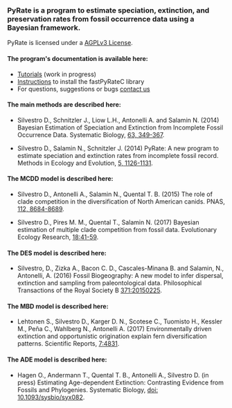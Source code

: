 ### PyRate is a program to estimate speciation, extinction, and preservation rates from fossil occurrence data using a Bayesian framework. 


PyRate is licensed under a [AGPLv3 License](https://tldrlegal.com/license/gnu-affero-general-public-license-v3-(agpl-3.0)#summary).

#### The program's documentation is available here: 
* [Tutorials](https://github.com/dsilvestro/PyRate/tree/master/tutorials) (work in progress)
* [Instructions](https://github.com/dsilvestro/PyRate/blob/master/pyrate_lib/fastPyRateC/README.md) to install the fastPyRateC library 
* For questions, suggestions or bugs [contact us](mailto:pyrate.help@gmail.com)


#### The main methods are described here:

* Silvestro D., Schnitzler J., Liow L.H., Antonelli A. and Salamin N. (2014) Bayesian Estimation of Speciation and Extinction from Incomplete Fossil Occurrence Data. Systematic Biology, [63, 349-367](https://academic.oup.com/sysbio/article/63/3/349/1650079).

* Silvestro D., Salamin N., Schnitzler J. (2014) PyRate: A new program to estimate speciation and extinction rates from incomplete fossil record. Methods in Ecology and Evolution, [5, 1126-1131](http://onlinelibrary.wiley.com/doi/10.1111/2041-210X.12263/abstract).

#### The MCDD model is described here: 

* Silvestro D., Antonelli A., Salamin N., Quental T. B. (2015) The role of clade competition in the diversification of North American canids. PNAS, [112, 8684-8689](http://www.pnas.org/content/112/28/8684).

* Silvestro D., Pires M. M., Quental T., Salamin N. (2017) Bayesian estimation of 	multiple clade competition from fossil data. Evolutionary Ecology Research, 	[18:41-59](http://evolutionary-ecology.com/abstracts/v18/3010.html).

#### The DES model is described here:

* Silvestro, D., Zizka A., Bacon C. D., Cascales-Minana B. and Salamin, N., Antonelli, A. (2016) Fossil Biogeography: A new model to infer dispersal, extinction and sampling from paleontological data. Philosophical Transactions of the Royal Society B [371:20150225](http://rstb.royalsocietypublishing.org/content/371/1691/20150225).

#### The MBD model is described here:

* Lehtonen S., Silvestro D., Karger D. N., Scotese C., Tuomisto H., Kessler M., Peña C., Wahlberg N., Antonelli A. (2017) Environmentally driven extinction and opportunistic origination explain fern diversification patterns. Scientific Reports, [7:4831](https://www.nature.com/articles/s41598-017-05263-7).

#### The ADE model is described here:

* Hagen O., Andermann T., Quental T. B., Antonelli A., Silvestro D. (in press) Estimating Age-dependent Extinction: Contrasting Evidence from Fossils and Phylogenies. Systematic Biology, [doi: 10.1093/sysbio/syx082](https://academic.oup.com/sysbio/article/doi/10.1093/sysbio/syx082/4563320/Estimating-Agedependent-Extinction-Contrasting).



